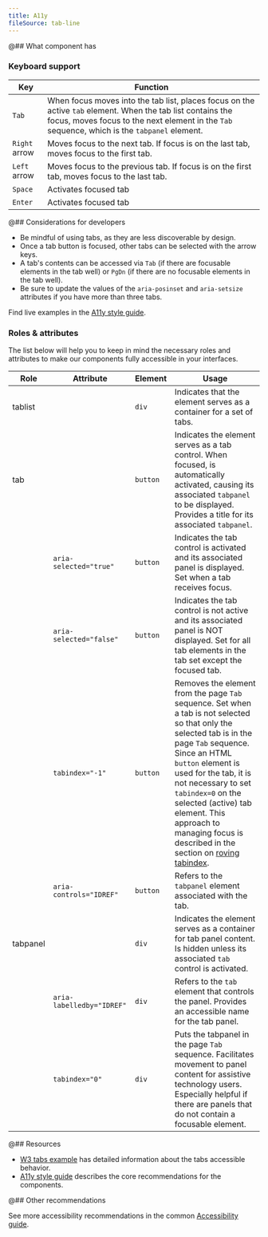```yaml
---
title: A11y
fileSource: tab-line
---
```


@## What component has

### Keyboard support

| Key           | Function                                                                                                                                                                                                    |
| ------------- | ----------------------------------------------------------------------------------------------------------------------------------------------------------------------------------------------------------- |
| `Tab`         | When focus moves into the tab list, places focus on the active `tab` element. When the tab list contains the focus, moves focus to the next element in the `Tab` sequence, which is the `tabpanel` element. |
| `Right` arrow | Moves focus to the next tab. If focus is on the last tab, moves focus to the first tab.                                                                                                                     |
| `Left` arrow  | Moves focus to the previous tab. If focus is on the first tab, moves focus to the last tab.                                                                                                                 |
| `Space`       | Activates focused tab                                                                                                                                                                                       |
| `Enter`       | Activates focused tab                                                                                                                                                                                       |

@## Considerations for developers

- Be mindful of using tabs, as they are less discoverable by design.
- Once a tab button is focused, other tabs can be selected with the arrow keys.
- A tab's contents can be accessed via `Tab` (if there are focusable elements in the tab well) or `PgDn` (if there are no focusable elements in the tab well).
- Be sure to update the values of the `aria-posinset` and `aria-setsize` attributes if you have more than three tabs.

Find live examples in the [A11y style guide](https://a11y-style-guide.com/style-guide/section-structure.html#kssref-structure-tabs).

### Roles & attributes

The list below will help you to keep in mind the necessary roles and attributes to make our components fully accessible in your interfaces.

| Role     | Attribute                 | Element  | Usage                                                                                                                                                                                                                                                                                                                                                                                                                                |
| -------- | ------------------------- | -------- | ------------------------------------------------------------------------------------------------------------------------------------------------------------------------------------------------------------------------------------------------------------------------------------------------------------------------------------------------------------------------------------------------------------------------------------ |
| tablist  |                           | `div`    | Indicates that the element serves as a container for a set of tabs.                                                                                                                                                                                                                                                                                                                                                                  |
| tab      |                           | `button` | Indicates the element serves as a tab control. When focused, is automatically activated, causing its associated `tabpanel` to be displayed. Provides a title for its associated `tabpanel`.                                                                                                                                                                                                                                          |
|          | `aria-selected="true"`    | `button` | Indicates the tab control is activated and its associated panel is displayed. Set when a tab receives focus.                                                                                                                                                                                                                                                                                                                         |
|          | `aria-selected="false"`   | `button` | Indicates the tab control is not active and its associated panel is NOT displayed. Set for all tab elements in the tab set except the focused tab.                                                                                                                                                                                                                                                                                   |
|          | `tabindex="-1"`           | `button` | Removes the element from the page `Tab` sequence. Set when a tab is not selected so that only the selected tab is in the page `Tab` sequence. Since an HTML `button` element is used for the tab, it is not necessary to set `tabindex=0` on the selected (active) tab element. This approach to managing focus is described in the section on [roving tabindex](https://www.w3.org/TR/wai-aria-practices-1.1/#kbd_roving_tabindex). |
|          | `aria-controls="IDREF"`   | `button` | Refers to the `tabpanel` element associated with the tab.                                                                                                                                                                                                                                                                                                                                                                            |
| tabpanel |                           | `div`    | Indicates the element serves as a container for tab panel content. Is hidden unless its associated `tab` control is activated.                                                                                                                                                                                                                                                                                                       |
|          | `aria-labelledby="IDREF"` | `div`    | Refers to the `tab` element that controls the panel. Provides an accessible name for the tab panel.                                                                                                                                                                                                                                                                                                                                  |
|          | `tabindex="0"`            | `div`    | Puts the tabpanel in the page `Tab` sequence. Facilitates movement to panel content for assistive technology users. Especially helpful if there are panels that do not contain a focusable element.                                                                                                                                                                                                                                  |

@## Resources

- [W3 tabs example](https://www.w3.org/TR/wai-aria-practices-1.1/examples/tabs/tabs-1/tabs.html) has detailed information about the tabs accessible behavior.
- [A11y style guide](https://a11y-style-guide.com/style-guide/section-structure.html#kssref-structure-tabs) describes the core recommendations for the components.

@## Other recommendations

See more accessibility recommendations in the common [Accessibility guide](/core-principles/a11y/).
